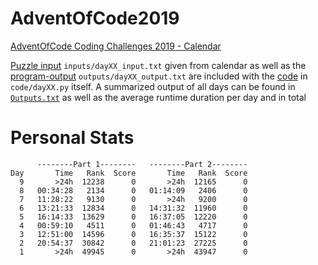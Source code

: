 # AdventOfCode2019
[AdventOfCode Coding Challenges 2019 - Calendar](https://adventofcode.com/2019) 

[Puzzle input](inputs) `inputs/dayXX_input.txt` given from calendar as well as the [program-output](outputs) `outputs/dayXX_output.txt` are included with the [code](code) in `code/dayXX.py` itself.
A summarized output of all days can be found in [`Outputs.txt`](Outputs.txt) as well as the average runtime duration per day and in total

# Personal Stats
```
      --------Part 1--------   --------Part 2--------
Day       Time   Rank  Score       Time   Rank  Score
  9       >24h  12238      0       >24h  12165      0
  8   00:34:28   2134      0   01:14:09   2406      0
  7   11:28:22   9130      0       >24h   9200      0
  6   13:21:33  12834      0   14:31:32  11960      0
  5   16:14:33  13629      0   16:37:05  12220      0
  4   00:59:10   4511      0   01:46:43   4717      0
  3   12:51:00  14596      0   16:35:37  15122      0
  2   20:54:37  30842      0   21:01:23  27225      0
  1       >24h  49945      0       >24h  43947      0
```

